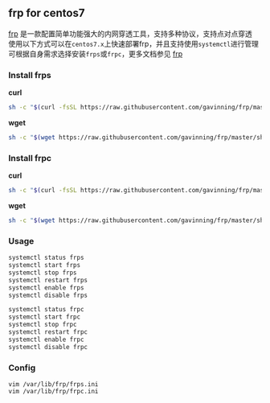 frp for centos7
---
[frp](https://github.com/fatedier/frp) 是一款配置简单功能强大的内网穿透工具，支持多种协议，支持点对点穿透  
使用以下方式可以在``centos7.x``上快速部署frp，并且支持使用``systemctl``进行管理  
可根据自身需求选择安装``frps``或``frpc``，更多文档参见 [frp](https://github.com/fatedier/frp)

### Install frps
**curl**
```sh
sh -c "$(curl -fsSL https://raw.githubusercontent.com/gavinning/frp/master/sh/frps.sh)"
```

**wget**
```sh
sh -c "$(wget https://raw.githubusercontent.com/gavinning/frp/master/sh/frps.sh -O -)"
```

### Install frpc
**curl**
```sh
sh -c "$(curl -fsSL https://raw.githubusercontent.com/gavinning/frp/master/sh/frpc.sh)"
```

**wget**
```sh
sh -c "$(wget https://raw.githubusercontent.com/gavinning/frp/master/sh/frpc.sh -O -)"
```

### Usage
```sh
systemctl status frps
systemctl start frps
systemctl stop frps
systemctl restart frps
systemctl enable frps
systemctl disable frps

systemctl status frpc
systemctl start frpc
systemctl stop frpc
systemctl restart frpc
systemctl enable frpc
systemctl disable frpc
```

### Config
```
vim /var/lib/frp/frps.ini
vim /var/lib/frp/frpc.ini
```